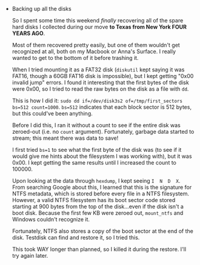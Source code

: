 - Backing up all the disks

  So I spent some time this weekend _finally_ recovering all of the spare
  hard disks I collected during our move **to Texas from New York FOUR YEARS
  AGO**.

  Most of them recovered pretty easily, but one of them wouldn't get recognized at all, both on my
  Macbook or Anna's Surface. I really wanted to get to the bottom of it before trashing it.

  When I tried mounting it as a FAT32 disk (`diskutil` kept saying it was FAT16, though
  a 60GB FAT16 disk is impossible), but I kept getting "0x00 invalid jump" errors. I
  found it interesting that the first bytes of the disk were 0x00, so I tried to
  read the raw bytes on the disk as a file with `dd`.

  This is how I did it: `sudo dd if=/dev/disk3s2 of=/tmp/first_sectors bs=512 count=1000`.
  `bs=512` indicates that each block sector is 512 bytes, but this could've been anything.

  Before I did this, I ran it without a count to see if the entire disk was zeroed-out (i.e.
  no `count` argument). Fortunately, garbage data started to stream; this meant there was
  data to save!

  I first tried `bs=1` to see what the first byte of the disk was (to see if it would give
  me hints about the filesystem I was working with), but it was 0x00. I kept getting the same
  results until I increased the count to 100000.

  Upon looking at the data through `hexdump`, I kept seeing `I  N  D  X`. From searching Google
  about this, I learned that this is the signature for NTFS metadata, which is stored before every
  file in a NTFS filesystem. However, a valid NTFS filesystem has its boot sector code stored
  starting at 900 bytes from the top of the disk...even if the disk isn't a boot disk. Because the
  first few KB were zeroed out, `mount_ntfs` and Windows couldn't recognize it.

  Fortunately, NTFS also stores a copy of the boot sector at the end of the disk. Testdisk can find
  and restore it, so I tried this.

  This took WAY longer than planned, so I killed it during the restore. I'll try again later.
